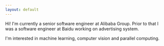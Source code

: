 ```yaml
---
layout: default
---
```


<!--<img class="profile-picture" src="sherlock.jpg">-->

Hi! I'm currently a senior software engineer at Alibaba Group. Prior to that I was a software engineer at Baidu working on advertising system.

I'm interested in machine learning, computer vision and parallel computing.
